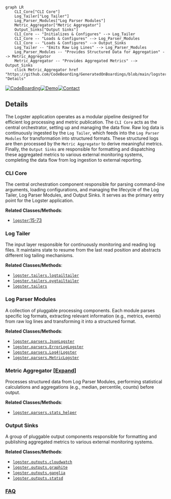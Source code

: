 ```mermaid
graph LR
    CLI_Core["CLI Core"]
    Log_Tailer["Log Tailer"]
    Log_Parser_Modules["Log Parser Modules"]
    Metric_Aggregator["Metric Aggregator"]
    Output_Sinks["Output Sinks"]
    CLI_Core -- "Initializes & Configures" --> Log_Tailer
    CLI_Core -- "Loads & Configures" --> Log_Parser_Modules
    CLI_Core -- "Loads & Configures" --> Output_Sinks
    Log_Tailer -- "Emits Raw Log Lines" --> Log_Parser_Modules
    Log_Parser_Modules -- "Provides Structured Data for Aggregation" --> Metric_Aggregator
    Metric_Aggregator -- "Provides Aggregated Metrics" --> Output_Sinks
    click Metric_Aggregator href "https://github.com/CodeBoarding/GeneratedOnBoardings/blob/main/logster/Metric_Aggregator.md" "Details"
```

[![CodeBoarding](https://img.shields.io/badge/Generated%20by-CodeBoarding-9cf?style=flat-square)](https://github.com/CodeBoarding/GeneratedOnBoardings)[![Demo](https://img.shields.io/badge/Try%20our-Demo-blue?style=flat-square)](https://www.codeboarding.org/demo)[![Contact](https://img.shields.io/badge/Contact%20us%20-%20contact@codeboarding.org-lightgrey?style=flat-square)](mailto:contact@codeboarding.org)

## Details

The Logster application operates as a modular pipeline designed for efficient log processing and metric publication. The `CLI Core` acts as the central orchestrator, setting up and managing the data flow. Raw log data is continuously ingested by the `Log Tailer`, which feeds into the `Log Parser Modules` for transformation into structured formats. These structured logs are then processed by the `Metric Aggregator` to derive meaningful metrics. Finally, the `Output Sinks` are responsible for formatting and dispatching these aggregated metrics to various external monitoring systems, completing the data flow from log ingestion to external reporting.

### CLI Core
The central orchestration component responsible for parsing command-line arguments, loading configurations, and managing the lifecycle of the Log Tailer, Log Parser Modules, and Output Sinks. It serves as the primary entry point for the Logster application.


**Related Classes/Methods**:

- <a href="https://github.com/etsy/logster/blob/master/logster/parsers/ErrorLogLogster.py#L15-L73" target="_blank" rel="noopener noreferrer">`logster`:15-73</a>


### Log Tailer
The input layer responsible for continuously monitoring and reading log files. It maintains state to resume from the last read position and abstracts different log tailing mechanisms.


**Related Classes/Methods**:

- <a href="https://github.com/etsy/logster/blob/master/logster/tailers/logtailtailer.py" target="_blank" rel="noopener noreferrer">`logster.tailers.logtailtailer`</a>
- <a href="https://github.com/etsy/logster/blob/master/logster/tailers/pygtailtailer.py" target="_blank" rel="noopener noreferrer">`logster.tailers.pygtailtailer`</a>
- <a href="https://github.com/etsy/logster/blob/master/logster/tailers" target="_blank" rel="noopener noreferrer">`logster.tailers`</a>


### Log Parser Modules
A collection of pluggable processing components. Each module parses specific log formats, extracting relevant information (e.g., metrics, events) from raw log lines and transforming it into a structured format.


**Related Classes/Methods**:

- <a href="https://github.com/etsy/logster/blob/master/logster/parsers/JsonLogster.py" target="_blank" rel="noopener noreferrer">`logster.parsers.JsonLogster`</a>
- <a href="https://github.com/etsy/logster/blob/master/logster/parsers/ErrorLogLogster.py" target="_blank" rel="noopener noreferrer">`logster.parsers.ErrorLogLogster`</a>
- <a href="https://github.com/etsy/logster/blob/master/logster/parsers/Log4jLogster.py" target="_blank" rel="noopener noreferrer">`logster.parsers.Log4jLogster`</a>
- <a href="https://github.com/etsy/logster/blob/master/logster/parsers/MetricLogster.py" target="_blank" rel="noopener noreferrer">`logster.parsers.MetricLogster`</a>


### Metric Aggregator [[Expand]](./Metric_Aggregator.md)
Processes structured data from Log Parser Modules, performing statistical calculations and aggregations (e.g., median, percentile, counts) before output.


**Related Classes/Methods**:

- <a href="https://github.com/etsy/logster/blob/master/logster/parsers/stats_helper.py" target="_blank" rel="noopener noreferrer">`logster.parsers.stats_helper`</a>


### Output Sinks
A group of pluggable output components responsible for formatting and publishing aggregated metrics to various external monitoring systems.


**Related Classes/Methods**:

- <a href="https://github.com/etsy/logster/blob/master/logster/outputs/cloudwatch.py" target="_blank" rel="noopener noreferrer">`logster.outputs.cloudwatch`</a>
- <a href="https://github.com/etsy/logster/blob/master/logster/outputs/graphite.py" target="_blank" rel="noopener noreferrer">`logster.outputs.graphite`</a>
- <a href="https://github.com/etsy/logster/blob/master/logster/outputs/ganglia.py" target="_blank" rel="noopener noreferrer">`logster.outputs.ganglia`</a>
- <a href="https://github.com/etsy/logster/blob/master/logster/outputs/statsd.py" target="_blank" rel="noopener noreferrer">`logster.outputs.statsd`</a>




### [FAQ](https://github.com/CodeBoarding/GeneratedOnBoardings/tree/main?tab=readme-ov-file#faq)